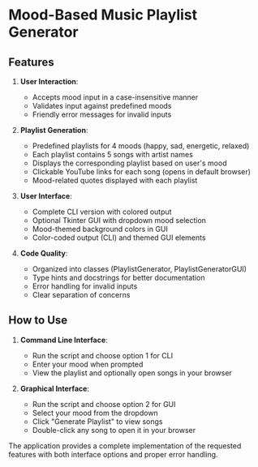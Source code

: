 # Mood-Based Music Playlist Generator
## Features
1. **User Interaction**:
   - Accepts mood input in a case-insensitive manner
   - Validates input against predefined moods
   - Friendly error messages for invalid inputs

2. **Playlist Generation**:
   - Predefined playlists for 4 moods (happy, sad, energetic, relaxed)
   - Each playlist contains 5 songs with artist names
   - Displays the corresponding playlist based on user's mood
   - Clickable YouTube links for each song (opens in default browser)
   - Mood-related quotes displayed with each playlist
     
4. **User Interface**:
   - Complete CLI version with colored output
   - Optional Tkinter GUI with dropdown mood selection
   - Mood-themed background colors in GUI
   - Color-coded output (CLI) and themed GUI elements

5. **Code Quality**:
   - Organized into classes (PlaylistGenerator, PlaylistGeneratorGUI)
   - Type hints and docstrings for better documentation
   - Error handling for invalid inputs
   - Clear separation of concerns

## How to Use

1. **Command Line Interface**:
   - Run the script and choose option 1 for CLI
   - Enter your mood when prompted
   - View the playlist and optionally open songs in your browser

2. **Graphical Interface**:
   - Run the script and choose option 2 for GUI
   - Select your mood from the dropdown
   - Click "Generate Playlist" to view songs
   - Double-click any song to open it in your browser

The application provides a complete implementation of the requested features with both interface options and proper error handling.
